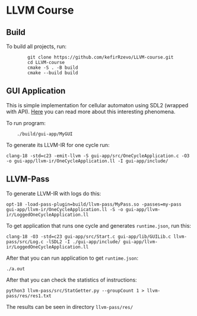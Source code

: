 # LLVM Course

## Build
To build all projects, run:
```
        git clone https://github.com/kefirRzevo/LLVM-course.git
        cd LLVM-course
        cmake -S . -B build
        cmake --build build
```

## GUI Application
This is simple implementation for cellular automaton using SDL2 (wrapped with API). [Here](https://en.wikipedia.org/wiki/Cellular_automaton) you can read more about this interesting phenomena.

To run program:
```
    ./build/gui-app/MyGUI
```
To generate its LLVM-IR for one cycle run:
```
clang-18 -std=c23 -emit-llvm -S gui-app/src/OneCycleApplication.c -O3 -o gui-app/llvm-ir/OneCycleApplication.ll -I gui-app/include/
```

## LLVM-Pass
To generate LLVM-IR with logs do this:
```
opt-18 -load-pass-plugin=build/llvm-pass/MyPass.so -passes=my-pass gui-app/llvm-ir/OneCycleApplication.ll -S -o gui-app/llvm-ir/LoggedOneCycleApplication.ll
```
To get application that runs one cycle and generates `runtime.json`, run this:
```
clang-18 -O3 -std=c23 gui-app/src/Start.c gui-app/lib/GUILib.c llvm-pass/src/Log.c -lSDL2 -I ./gui-app/include/ gui-app/llvm-ir/LoggedOneCycleApplication.ll
```
After that you can run application to get `runtime.json`:
```
./a.out
```
After that you can check the statistics of instructions:
```
python3 llvm-pass/src/StatGetter.py --groupCount 1 > llvm-pass/res/res1.txt
```
The results can be seen in directory `llvm-pass/res/`
